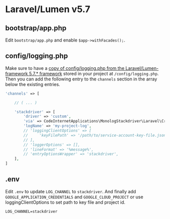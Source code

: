 # Laravel/Lumen v5.7

## bootstrap/app.php

Edit `bootstrap/app.php` and enable `$app->withFacades();`.

## config/logging.php

Make sure to have a [copy of config/logging.php from the Laravel/Lumen-framework 5.7.* framework](https://github.com/laravel/lumen-framework/blob/5.7/config/logging.php) stored in your project at `/config/logging.php`. Then you can add the following entry to the `channels` section in the array below the existing entries.

```php
'channels' => [

    // ( ... )

    'stackdriver' => [
        'driver' => 'custom',
        'via' => CodeInternetApplications\MonologStackdriver\Laravel\CreateStackdriverLogger::class,
        'logName' => 'my-project-log',
        // 'loggingClientOptions' => [
        //     'keyFilePath' => '/path/to/service-account-key-file.json',
        // ],
        // 'loggerOptions' => [],
        // 'lineFormat' => '%message%',
        // 'entryOptionsWrapper' => 'stackdriver',
    ],
]
```

## .env

Edit `.env` to update `LOG_CHANNEL` to `stackdriver`.
And finally add `GOOGLE_APPLICATION_CREDENTIALS` and `GOOGLE_CLOUD_PROJECT` or use loggingClientOptions to set path to key file and project id.

```
LOG_CHANNEL=stackdriver
```

